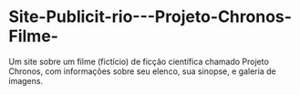 # Site-Publicit-rio---Projeto-Chronos-Filme-
Um site sobre um filme (fictício) de ficção científica chamado Projeto Chronos, com informações sobre seu elenco, sua sinopse, e galeria de imagens.

